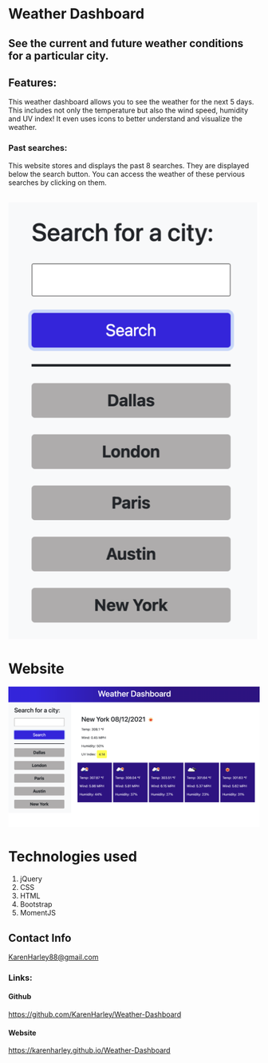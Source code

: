# Weather Dashboard

## See the current and future weather conditions for a particular city.

## Features:
 This weather dashboard allows you to see the weather for the next 5 days. This includes not only the temperature but also the wind speed, humidity and UV index! It even uses icons to better understand and visualize the weather.
 ### Past searches:
 This website stores and displays the past 8 searches. They are displayed below the search button. You can access the weather of these pervious searches by clicking on them. 
 
<br />
<div style="text-align:center"><img src="pics/pastSearches.png" /></div>
  
 


 # Website 
 ![full webpage](./pics/website.png)


# Technologies used

1. jQuery
2. CSS
3. HTML
4. Bootstrap
5. MomentJS

## Contact Info 

KarenHarley88@gmail.com
 
 ### Links:
 

#### Github

https://github.com/KarenHarley/Weather-Dashboard

#### Website

https://karenharley.github.io/Weather-Dashboard
